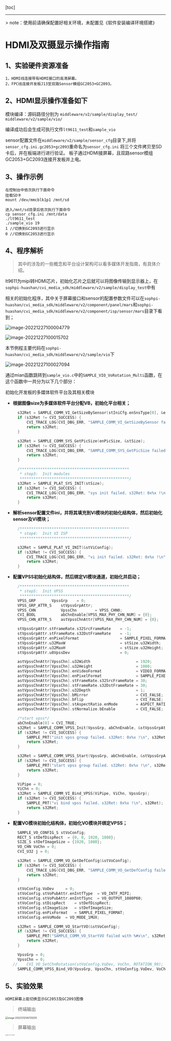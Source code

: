 [toc]

---
<div STYLE="page-break-after: always;"></div>
> note：使用前请确保配置好相关环境，未配置见《软件安装编译环境搭建》



# HDMI及双摄显示操作指南

## 1、实验硬件资源准备
    1，HDMI线连接带有HDMI接口的高清屏幕。
    2，FPC线连接开发板J13至双路Sensor模组GC2053+GC2093。
## 2、HDMI显示操作准备如下

模块编译：源码路径分别为
`middleware/v2/sample/display_test/`
`middleware/v2/sample/vio/`

编译成功后会生成可执行文件`lt9611_test`和`sample_vio`

sensor配置文件在`middleware/v2/sample/sensor_cfg`目录下,并将`sensor_cfg.ini.gc2053+gc2093`重命名为`sensor_cfg.ini`
将三个文件拷贝至SD卡后，并在板端进行进行验证。
板子通过HDMI接屏幕，且双路sensor模组GC2053+GC2093连接开发板并上电。

## 3、操作示例   
    在控制台中依次执行下面命令
    挂载SD卡
    mount /dev/mmcblk1p1 /mnt/sd
    
    进入/mnt/sd目录后依次执行下面命令
    cp sensor_cfg.ini /mnt/data
    ./lt9611_test
    ./sample_vio 19 
    1 //切换到GC2093进行显示
    0 //切换到GC2053进行显示
<div STYLE="page-break-after: always;"></div>

## 4、程序解析

> 其中的涉及的一些概念和平台设计架构可以看多媒体开发指南，有具体介绍。



lt9611为mipi转HDMI芯片，初始化芯片之后就可以将图像传输到显示器上，在`sophpi-huashan/cvi_media_sdk/middleware/v2/sample/display_test`中有

相关的初始化程序，其中关于屏幕接口和sensor的配置参数文件可以在`sophpi-huashan/cvi_media_sdk/middleware/v2/component/panel/mars`和`sophpi-huashan/cvi_media_sdk/middleware/v2/component/isp/sensor/mars`目录下看到；

![image-20221227100004779](../assert/开发指南-7.视频处理-HDMI及双摄/image-20221227100004779.png)

![image-20221227100015702](../assert/开发指南-7.视频处理-HDMI及双摄/image-20221227100015702.png)

本节例程主要代码在`sophpi-huashan/cvi_media_sdk/middleware/v2/sample/vio`下

![image-20221227100027094](../assert/开发指南-7.视频处理-HDMI及双摄/image-20221227100027094.png)

通过mian函数跳转到`sample_vio.c`中的`SAMPLE_VIO_VoRotation_Multi`函数，在这个函数中一共分为以下几个部分：

初始化开发板的多媒体软件平台及其相关模块

- **根据图像size为多媒体软件平台分配VB，初始化平台相关；**

  ```c
  	s32Ret = SAMPLE_COMM_VI_GetSizeBySensor(stIniCfg.enSnsType[0], &enPicSize);		// 根据sensor类型获取图像size
  	if (s32Ret != CVI_SUCCESS) {
  		CVI_TRACE_LOG(CVI_DBG_ERR, "SAMPLE_COMM_VI_GetSizeBySensor failed with %#x\n", s32Ret);
  		return s32Ret;
  	}
  
  	s32Ret = SAMPLE_COMM_SYS_GetPicSize(enPicSize, &stSize);					// stSize为图像宽高
  	if (s32Ret != CVI_SUCCESS) {
  		CVI_TRACE_LOG(CVI_DBG_ERR, "SAMPLE_COMM_SYS_GetPicSize failed with %#x\n", s32Ret);
  		return s32Ret;
  	}
  
  	/************************************************
  	 * step3:  Init modules
  	 ************************************************/
  	s32Ret = SAMPLE_PLAT_SYS_INIT(stSize);										// 分配vb内存池
  	if (s32Ret != CVI_SUCCESS) {
  		CVI_TRACE_LOG(CVI_DBG_ERR, "sys init failed. s32Ret: 0x%x !\n", s32Ret);
  		return s32Ret;
  	}
  ```

  

- **解析sensor配置文件ini，并将其填充到VI模块的初始化结构体，然后初始化sensor及VI模块；**

  ```c
  	/************************************************
  	 * step4:  Init VI ISP
  	 ************************************************/
  
  	s32Ret = SAMPLE_PLAT_VI_INIT(&stViConfig);									// 根据结构体初始化VI
  	if (s32Ret != CVI_SUCCESS) {
  		CVI_TRACE_LOG(CVI_DBG_ERR, "vi init failed. s32Ret: 0x%x !\n", s32Ret);
  		return s32Ret;
  	}
  ```

  

- **配置VPSS初始化结构体，然后绑定VI模块通道，初始化并启动；**

  ```c
  	/************************************************
  	 * step5:  Init VPSS
  	 ************************************************/
  	VPSS_GRP	   VpssGrp	  = 0;
  	VPSS_GRP_ATTR_S    stVpssGrpAttr;
  	VPSS_CHN           VpssChn        = VPSS_CHN0;
  	CVI_BOOL           abChnEnable[VPSS_MAX_PHY_CHN_NUM] = {0};
  	VPSS_CHN_ATTR_S    astVpssChnAttr[VPSS_MAX_PHY_CHN_NUM] = {0};
  
  	stVpssGrpAttr.stFrameRate.s32SrcFrameRate    = -1;
  	stVpssGrpAttr.stFrameRate.s32DstFrameRate    = -1;
  	stVpssGrpAttr.enPixelFormat                  = SAMPLE_PIXEL_FORMAT;
  	stVpssGrpAttr.u32MaxW                        = stSize.u32Width;
  	stVpssGrpAttr.u32MaxH                        = stSize.u32Height;
  	stVpssGrpAttr.u8VpssDev                      = 0;
  
  	astVpssChnAttr[VpssChn].u32Width                    = 1920;
  	astVpssChnAttr[VpssChn].u32Height                   = 1080;
  	astVpssChnAttr[VpssChn].enVideoFormat               = VIDEO_FORMAT_LINEAR;
  	astVpssChnAttr[VpssChn].enPixelFormat               = SAMPLE_PIXEL_FORMAT;
  	astVpssChnAttr[VpssChn].stFrameRate.s32SrcFrameRate = 30;
  	astVpssChnAttr[VpssChn].stFrameRate.s32DstFrameRate = 30;
  	astVpssChnAttr[VpssChn].u32Depth                    = 1;
  	astVpssChnAttr[VpssChn].bMirror                     = CVI_FALSE;
  	astVpssChnAttr[VpssChn].bFlip                       = CVI_FALSE;
  	astVpssChnAttr[VpssChn].stAspectRatio.enMode        = ASPECT_RATIO_NONE;
  	astVpssChnAttr[VpssChn].stNormalize.bEnable         = CVI_FALSE;
  
  	/*start vpss*/
  	abChnEnable[0] = CVI_TRUE;
  	s32Ret = SAMPLE_COMM_VPSS_Init(VpssGrp, abChnEnable, &stVpssGrpAttr, astVpssChnAttr);
  	if (s32Ret != CVI_SUCCESS) {
  		SAMPLE_PRT("init vpss group failed. s32Ret: 0x%x !\n", s32Ret);
  		return s32Ret;
  	}
  
  	s32Ret = SAMPLE_COMM_VPSS_Start(VpssGrp, abChnEnable, &stVpssGrpAttr, astVpssChnAttr);
  	if (s32Ret != CVI_SUCCESS) {
  		SAMPLE_PRT("start vpss group failed. s32Ret: 0x%x !\n", s32Ret);
  		return s32Ret;
  	}
  
  	ViPipe = 0;
  	ViChn = 0;
  	s32Ret = SAMPLE_COMM_VI_Bind_VPSS(ViPipe, ViChn, VpssGrp);
  	if (s32Ret != CVI_SUCCESS) {
  		SAMPLE_PRT("vi bind vpss failed. s32Ret: 0x%x !\n", s32Ret);
  		return s32Ret;
  	}
  ```

  

- **配置VO模块初始化结构体，初始化VO模块并绑定VPSS；**

  ```c
  	SAMPLE_VO_CONFIG_S stVoConfig;
  	RECT_S stDefDispRect  = {0, 0, 1920, 1080};
  	SIZE_S stDefImageSize = {1920, 1080};
  	VO_CHN VoChn = 0;
  	CVI_U32 j = 0;
  
  	s32Ret = SAMPLE_COMM_VO_GetDefConfig(&stVoConfig);
  	if (s32Ret != CVI_SUCCESS) {
  		CVI_TRACE_LOG(CVI_DBG_ERR, "SAMPLE_COMM_VO_GetDefConfig failed with %#x\n", s32Ret);
  		return s32Ret;
  	}
  
  	stVoConfig.VoDev	 = 0;
  	stVoConfig.stVoPubAttr.enIntfType  = VO_INTF_MIPI;
  	stVoConfig.stVoPubAttr.enIntfSync  = VO_OUTPUT_1080P60;
  	stVoConfig.stDispRect	 = stDefDispRect;
  	stVoConfig.stImageSize	 = stDefImageSize;
  	stVoConfig.enPixFormat	 = SAMPLE_PIXEL_FORMAT;
  	stVoConfig.enVoMode	 = VO_MODE_1MUX;
  
  	s32Ret = SAMPLE_COMM_VO_StartVO(&stVoConfig);
  	if (s32Ret != CVI_SUCCESS) {
  		SAMPLE_PRT("SAMPLE_COMM_VO_StartVO failed with %#x\n", s32Ret);
  		return s32Ret;
  	}
  
  	VpssGrp = 0;
  	VpssChn = 0;
  //	CVI_VO_SetChnRotation(stVoConfig.VoDev, VoChn, ROTATION_90);
  	SAMPLE_COMM_VPSS_Bind_VO(VpssGrp, VpssChn, stVoConfig.VoDev, VoChn);
  ```

  


## 5、实验效果

    HDMI屏幕上能切换显示GC2053及GC2093图像

> 终端输出

<img src="../assert/开发指南-7.视频处理-HDMI及双摄/image-20221212140725255.png" alt="image-20221212140725255" style="zoom:50%;" />




> 屏幕输出

<img src="../assert/开发指南-7.视频处理-HDMI及双摄/image-20221212140644189.png" alt="image-20221212140644189" style="zoom: 15%;" />